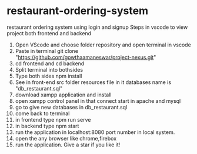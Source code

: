 # restaurant-ordering-system

 restaurant ordering system using login and signup 
 Steps in vscode to view project both frontend and backend
 1. Open VScode and choose folder repository and open terminal in vscode
 2. Paste in terminal git clone "https://github.com/gowthaamaneswar/project-nexus.git"
 3. cd frontend and cd backend
 4. Split terminal into bothsides
 5. Type both sides npm install
 6. See in front-end src folder resources file in it databases name is "db_restaurant.sql"
 7. download xampp application and install
 8. open xampp control panel in that connect start in apache and mysql
 9. go to give new databases in db_restaurant.sql
 10. come back to terminal
 11. in frontend type npm run serve
 12. in backend type npm start 
 13. run the application in localhost:8080 port number in local system.
 14. open the any browser like chrome,firebox
 15. run the application.
Give a star if you like it!
